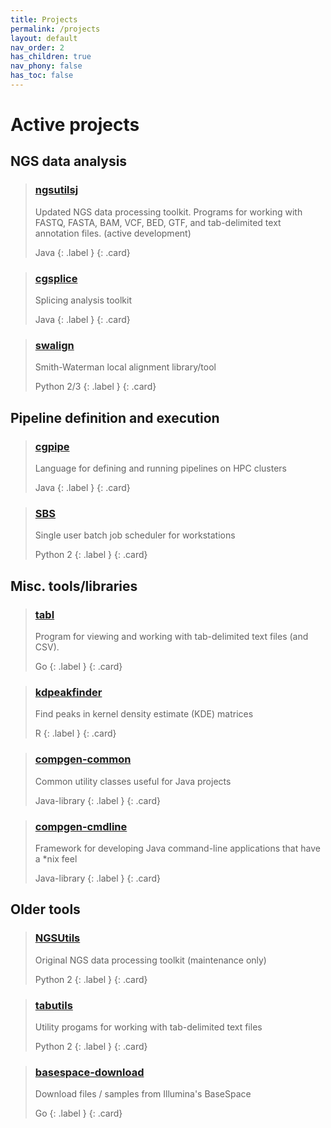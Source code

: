 ```yaml
---
title: Projects
permalink: /projects
layout: default
nav_order: 2
has_children: true
nav_phony: false
has_toc: false
---
```


# Active projects

<!--
{: .no_toc }

## Table of contents
{: .no_toc .text-delta}

1. TOC
{:toc}
-->

## NGS data analysis

> ### [ngsutilsj](/ngsutilsj)
> 
>  Updated NGS data processing toolkit. Programs for working with FASTQ, FASTA, BAM, VCF, BED, GTF, and tab-delimited text annotation files.
> (active development)  
>
> Java
> {: .label }
{: .card}



> ### [cgsplice](/projects/cgsplice/)
> 
> Splicing analysis toolkit
>
> Java
> {: .label }
{: .card}


> ### [swalign](/projects/swalign)
> 
> Smith-Waterman local alignment library/tool
>
> Python 2/3
> {: .label }
{: .card}


## Pipeline definition and execution

> ### [cgpipe](/cgpipe)
> 
> Language for defining and running pipelines on HPC clusters
>
> Java
> {: .label }
{: .card}

> ### [SBS](/projects/sbs)
> 
> Single user batch job scheduler for workstations
>
> Python 2
> {: .label }
{: .card}



## Misc. tools/libraries


> ### [tabl](/tabl)
> 
> Program for viewing and working with tab-delimited text
> files (and CSV).
>
> Go 
> {: .label }
{: .card}

> ### [kdpeakfinder](/projects/kdpeakfinder)
> 
> Find peaks in kernel density estimate (KDE) matrices
>
> R
> {: .label }
{: .card}

> ### [compgen-common](/projects/compgen-common)
> 
> Common utility classes useful for Java projects
>
> Java-library
> {: .label }
{: .card}

> ### [compgen-cmdline](/projects/compgen-cmdline)
>
> Framework for developing Java command-line applications that have a *nix feel 
>
> Java-library
> {: .label }
{: .card}

## Older tools


> ### [NGSUtils](/projects/ngsutils)
> 
> Original NGS data processing toolkit
> (maintenance only)
>
> Python 2
> {: .label }
{: .card}

> ### [tabutils](/projects/tabutils)
> 
> Utility progams for working with tab-delimited text files
>
> Python 2
> {: .label }
{: .card}



> ### [basespace-download](/projects/basespace-download)
> 
> Download files / samples from Illumina's BaseSpace
>
> Go
> {: .label }
{: .card}

